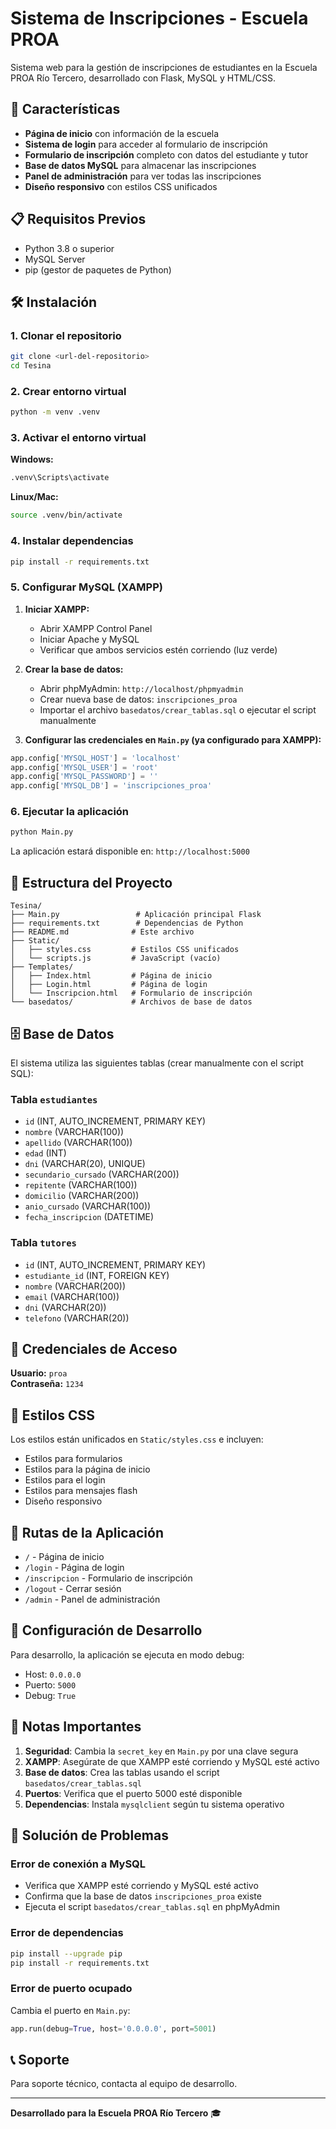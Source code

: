 # Sistema de Inscripciones - Escuela PROA

Sistema web para la gestión de inscripciones de estudiantes en la Escuela PROA Río Tercero, desarrollado con Flask, MySQL y HTML/CSS.

## 🚀 Características

- **Página de inicio** con información de la escuela
- **Sistema de login** para acceder al formulario de inscripción
- **Formulario de inscripción** completo con datos del estudiante y tutor
- **Base de datos MySQL** para almacenar las inscripciones
- **Panel de administración** para ver todas las inscripciones
- **Diseño responsivo** con estilos CSS unificados

## 📋 Requisitos Previos

- Python 3.8 o superior
- MySQL Server
- pip (gestor de paquetes de Python)

## 🛠️ Instalación

### 1. Clonar el repositorio
```bash
git clone <url-del-repositorio>
cd Tesina
```

### 2. Crear entorno virtual
```bash
python -m venv .venv
```

### 3. Activar el entorno virtual
**Windows:**
```bash
.venv\Scripts\activate
```

**Linux/Mac:**
```bash
source .venv/bin/activate
```

### 4. Instalar dependencias
```bash
pip install -r requirements.txt
```

### 5. Configurar MySQL (XAMPP)

1. **Iniciar XAMPP:**
   - Abrir XAMPP Control Panel
   - Iniciar Apache y MySQL
   - Verificar que ambos servicios estén corriendo (luz verde)

2. **Crear la base de datos:**
   - Abrir phpMyAdmin: `http://localhost/phpmyadmin`
   - Crear nueva base de datos: `inscripciones_proa`
   - Importar el archivo `basedatos/crear_tablas.sql` o ejecutar el script manualmente

3. **Configurar las credenciales en `Main.py` (ya configurado para XAMPP):**
```python
app.config['MYSQL_HOST'] = 'localhost'
app.config['MYSQL_USER'] = 'root'
app.config['MYSQL_PASSWORD'] = ''
app.config['MYSQL_DB'] = 'inscripciones_proa'
```

### 6. Ejecutar la aplicación
```bash
python Main.py
```

La aplicación estará disponible en: `http://localhost:5000`

## 📁 Estructura del Proyecto

```
Tesina/
├── Main.py                 # Aplicación principal Flask
├── requirements.txt        # Dependencias de Python
├── README.md              # Este archivo
├── Static/
│   ├── styles.css         # Estilos CSS unificados
│   └── scripts.js         # JavaScript (vacío)
├── Templates/
│   ├── Index.html         # Página de inicio
│   ├── Login.html         # Página de login
│   └── Inscripcion.html   # Formulario de inscripción
└── basedatos/             # Archivos de base de datos
```

## 🗄️ Base de Datos

El sistema utiliza las siguientes tablas (crear manualmente con el script SQL):

### Tabla `estudiantes`
- `id` (INT, AUTO_INCREMENT, PRIMARY KEY)
- `nombre` (VARCHAR(100))
- `apellido` (VARCHAR(100))
- `edad` (INT)
- `dni` (VARCHAR(20), UNIQUE)
- `secundario_cursado` (VARCHAR(200))
- `repitente` (VARCHAR(100))
- `domicilio` (VARCHAR(200))
- `anio_cursado` (VARCHAR(100))
- `fecha_inscripcion` (DATETIME)

### Tabla `tutores`
- `id` (INT, AUTO_INCREMENT, PRIMARY KEY)
- `estudiante_id` (INT, FOREIGN KEY)
- `nombre` (VARCHAR(200))
- `email` (VARCHAR(100))
- `dni` (VARCHAR(20))
- `telefono` (VARCHAR(20))

## 🔐 Credenciales de Acceso

**Usuario:** `proa`  
**Contraseña:** `1234`

## 🎨 Estilos CSS

Los estilos están unificados en `Static/styles.css` e incluyen:
- Estilos para formularios
- Estilos para la página de inicio
- Estilos para el login
- Estilos para mensajes flash
- Diseño responsivo

## 🚀 Rutas de la Aplicación

- `/` - Página de inicio
- `/login` - Página de login
- `/inscripcion` - Formulario de inscripción
- `/logout` - Cerrar sesión
- `/admin` - Panel de administración

## 🔧 Configuración de Desarrollo

Para desarrollo, la aplicación se ejecuta en modo debug:
- Host: `0.0.0.0`
- Puerto: `5000`
- Debug: `True`

## 📝 Notas Importantes

1. **Seguridad**: Cambia la `secret_key` en `Main.py` por una clave segura
2. **XAMPP**: Asegúrate de que XAMPP esté corriendo y MySQL esté activo
3. **Base de datos**: Crea las tablas usando el script `basedatos/crear_tablas.sql`
4. **Puertos**: Verifica que el puerto 5000 esté disponible
5. **Dependencias**: Instala `mysqlclient` según tu sistema operativo

## 🐛 Solución de Problemas

### Error de conexión a MySQL
- Verifica que XAMPP esté corriendo y MySQL esté activo
- Confirma que la base de datos `inscripciones_proa` existe
- Ejecuta el script `basedatos/crear_tablas.sql` en phpMyAdmin

### Error de dependencias
```bash
pip install --upgrade pip
pip install -r requirements.txt
```

### Error de puerto ocupado
Cambia el puerto en `Main.py`:
```python
app.run(debug=True, host='0.0.0.0', port=5001)
```

## 📞 Soporte

Para soporte técnico, contacta al equipo de desarrollo.

---

**Desarrollado para la Escuela PROA Río Tercero** 🎓
